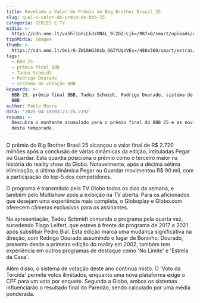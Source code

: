 ```yaml
---
title: Revelado o Valor do Prêmio do Big Brother Brasil 25
slug: qual-o-valor-do-prmio-do-bbb-25
categoria: SÉRIES E TV
midia: >-
  https://cdn.ome.lt/va5hl1ohiLh3zON4L_9l2GZ-Ljk=/987x0/smart/uploads/conteudo/fotos/bbb25-tadeu-schmidt-quarto-secreto_cV4Hxht.jpg
tipoMidia: imagem
thumb: >-
  https://cdn.ome.lt/OeirG-ZW16HG30sb_OGIYUqzVEs=/480x360/smart/extras/conteudos/bbb25-tadeu-schmidt-quarto-secreto-peq_rfeZc3C.jpg
tags:
  - BBB 25
  - prêmio final BBB
  - Tadeu Schmidt
  - Rodrigo Dourado
  - sistema de votação BBB
keywords: >-
  BBB 25, prêmio final BBB, Tadeu Schmidt, Rodrigo Dourado, sistema de votação
  BBB
author: Pablo Moura
data: '2025-04-18T03:27:25.219Z'
resumo: >-
  Descubra o montante acumulado para o prêmio final do BBB 25 e as novidades
  desta temporada.
---
```


O prêmio do Big Brother Brasil 25 alcançou o valor final de R$ 2.720 milhões após a conclusão de várias dinâmicas da edição, intituladas Pegar ou Guardar. Esta quantia posiciona o prêmio como o terceiro maior na história do reality show da Globo. Notavelmente, após a décima sétima eliminação, a última dinâmica Pegar ou Guardar movimentou R$ 90 mil, com a participação do top-5 dos competidores.

<blockquote class="twitter-tweet"><a href="https://twitter.com/user/status/1892376894999323085"></a></blockquote>

O programa é transmitido pela TV Globo todos os dias da semana, e também pelo Multishow após a exibição na TV aberta. Para os aficionados que desejam uma experiência mais completa, o Globoplay e Globo.com oferecem câmeras exclusivas para os assinantes.

Na apresentação, Tadeu Schmidt comanda o programa pela quarta vez, sucedendo Tiago Leifert, que esteve à frente do programa de 2017 a 2021 após substituir Pedro Bial. Esta edição marca uma mudança significativa na direção, com Rodrigo Dourado assumindo o lugar de Boninho. Dourado, presente desde a primeira edição do reality em 2002, também tem experiência em outros programas de destaque como 'No Limite' e 'Estrela da Casa'.

Além disso, o sistema de votação deste ano continua misto. O 'Voto da Torcida' permite votos ilimitados, enquanto uma nova plataforma exige o CPF para um voto por enquete. Segundo a Globo, ambos os sistemas influenciarão o resultado final do Paredão, sendo calculado por uma média ponderada.
